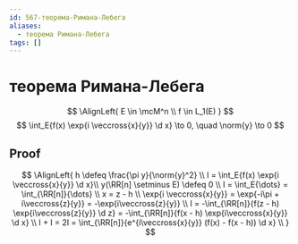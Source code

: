 ```yaml
---
id: 567-теорема-Римана-Лебега
aliases:
  - теорема Римана-Лебега
tags: []
---
```


# теорема Римана-Лебега
$$
\AlignLeft{
E \in \mcM^n \\
f \in L_1(E)
}
$$
$$
\int_E{f(x) \exp{i \veccross{x}{y}} \d x} \to 0, \quad \norm{y} \to 0
$$
## Proof
$$
\AlignLeft{
h \defeq \frac{\pi y}{\norm{y}^2} \\
I = \int_E{f(x) \exp{i \veccross{x}{y}} \d x}\\
y(\RR[n] \setminus E) \defeq 0 \\
I = \int_E{\dots} = \int_{\RR[n]}{\dots} \\
x = z - h \\
\exp{i \veccross{x}{y}} = \exp{-i\pi + i\veccross{z}{y}}
= -\exp{i\veccross{z}{y}} \\
I = -\int_{\RR[n]}{f(z - h) \exp{i\veccross{z}{y}} \d z} = 
-\int_{\RR[n]}{f(x - h) \exp{i\veccross{x}{y}} \d x} \\
I + I = 2I = \int_{\RR[n]}{e^{i\veccross{x}{y}} (f(x) - f(x - h)) \d x} \\
}
$$
